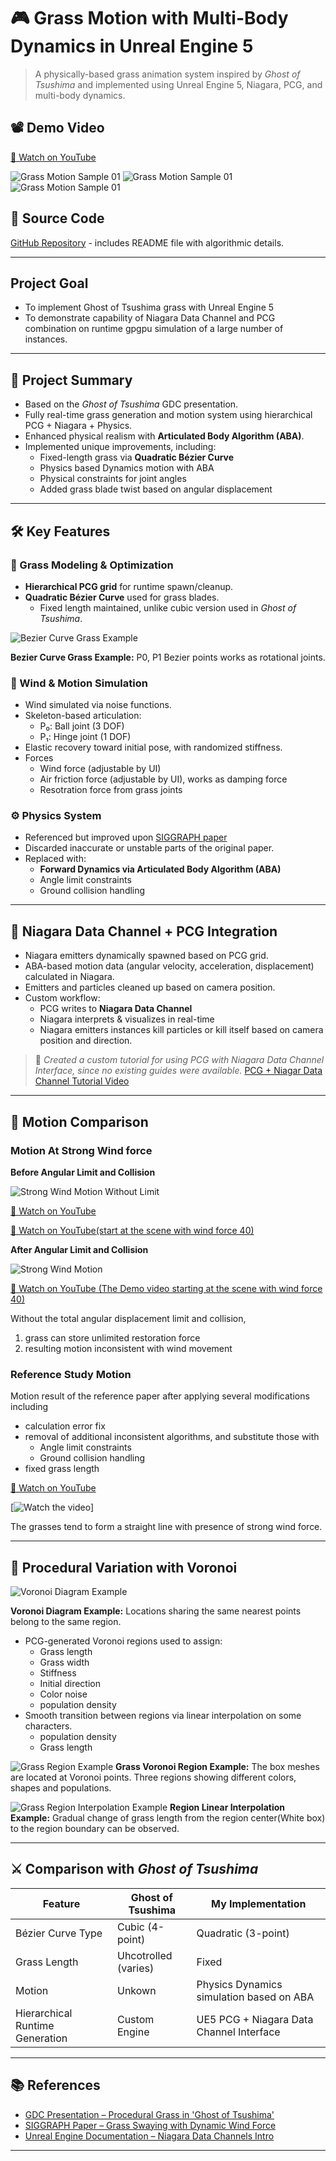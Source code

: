 # 🎮 Grass Motion with Multi-Body Dynamics in Unreal Engine 5

> A physically-based grass animation system inspired by *Ghost of Tsushima* and implemented using Unreal Engine 5, Niagara, PCG, and multi-body dynamics.

## 📽️ Demo Video
[🔗 Watch on YouTube](https://youtu.be/5h7HZT5iuCI?si=WpGUy6z84sb_mj0Y)

![Grass Motion Sample 01](./resources/sample_01.gif "Grass Motion Sample 01")
![Grass Motion Sample 01](./resources/sample_02.gif "Grass Motion Sample 02")
![Grass Motion Sample 01](./resources/sample_03.gif "Grass Motion Sample 03")

## 🔗 Source Code
[GitHub Repository](https://github.com/donguklim/Ghost-of-Tsushima-Grass-plus-Rotational-Dynamics) - includes README file with algorithmic details.


---
## Project Goal
- To implement Ghost of Tsushima grass with Unreal Engine 5
- To demonstrate capability of  Niagara Data Channel and PCG combination on 
runtime gpgpu simulation of a large number of instances.

---

## 🧠 Project Summary

- Based on the *Ghost of Tsushima* GDC presentation.
- Fully real-time grass generation and motion system using hierarchical PCG + Niagara + Physics.
- Enhanced physical realism with **Articulated Body Algorithm (ABA)**.
- Implemented unique improvements, including:
    - Fixed-length grass via **Quadratic Bézier Curve**
    - Physics based Dynamics motion with ABA
    - Physical constraints for joint angles
    - Added grass blade twist based on angular displacement

---

## 🛠️ Key Features

### 🌱 Grass Modeling & Optimization
- **Hierarchical PCG grid** for runtime spawn/cleanup.
- **Quadratic Bézier Curve** used for grass blades.
    - Fixed length maintained, unlike cubic version used in *Ghost of Tsushima*.

![Bezier Curve Grass Example](./resources/bezier_curve_example.jpg "Bezier Curve Grass Example")

**Bezier Curve Grass Example:** P0, P1 Bezier points works as rotational joints.

### 💨 Wind & Motion Simulation
- Wind simulated via noise functions.
- Skeleton-based articulation:
    - P₀: Ball joint (3 DOF)
    - P₁: Hinge joint (1 DOF)
- Elastic recovery toward initial pose, with randomized stiffness.
- Forces
  - Wind force (adjustable by UI)
  - Air friction force (adjustable by UI), works as damping force
  - Resotration force from grass joints

### ⚙️ Physics System
- Referenced but improved upon [SIGGRAPH paper](https://dl.acm.org/doi/10.1145/2856400.2876008)
- Discarded inaccurate or unstable parts of the original paper.
- Replaced with:
    - **Forward Dynamics via Articulated Body Algorithm (ABA)**
    - Angle limit constraints
    - Ground collision handling

---

## 🔌 Niagara Data Channel + PCG Integration

- Niagara emitters dynamically spawned based on PCG grid.
- ABA-based motion data (angular velocity, acceleration, displacement) calculated in Niagara.
- Emitters and particles cleaned up based on camera position.
- Custom workflow:
    - PCG writes to **Niagara Data Channel**
    - Niagara interprets & visualizes in real-time
    - Niagara emitters instances kill particles or kill itself based on camera position and direction.

> 📘 *Created a custom tutorial for using PCG with Niagara Data Channel Interface, since no existing guides were available.*
[PCG + Niagar Data Channel Tutorial Video](https://youtu.be/C1LmzQKNnzI)


---
## 🦾 Motion Comparison
### Motion At Strong Wind force

**Before Angular Limit and Collision**

![Strong Wind Motion Without Limit](./resources/no_limit.gif "Strong Wind Motion Without Limit")

[🔗 Watch on YouTube](https://youtu.be/sHjHLRHukEs)

[🔗 Watch on YouTube(start at the scene with wind force 40)](https://youtu.be/sHjHLRHukEs?si=raVWfqdE0HeZyLcM&t=68)


**After Angular Limit and Collision**

![Strong Wind Motion](./resources/after_limit.gif "Strong Wind Motion")

[🔗 Watch on YouTube (The Demo video starting at the scene with wind force 40)](https://youtu.be/5h7HZT5iuCI?si=dYmNk5WoUefEqJj9&t=36)

Without the total angular displacement limit and collision,
1. grass can store unlimited restoration force 
2. resulting motion inconsistent with wind movement


### Reference Study Motion

Motion result of the reference paper after applying several modifications including
- calculation error fix
- removal of additional inconsistent algorithms, and substitute those with
  - Angle limit constraints
  - Ground collision handling
- fixed grass length

[🔗 Watch on YouTube](https://youtu.be/qu_WTiCiIrc)

[![Watch the video](https://img.youtube.com/vi/qu_WTiCiIrc/hqdefault.jpg)]

The grasses tend to form a straight line with presence of strong wind force.

---

## 🧪 Procedural Variation with Voronoi
![Voronoi Diagram Example](./resources/voronoi_example.jpg "An example of Voronoi Diagram")

**Voronoi Diagram Example:** Locations sharing the same nearest points belong to the same region.

- PCG-generated Voronoi regions used to assign:
    - Grass length
    - Grass width
    - Stiffness
    - Initial direction
    - Color noise
    - population density
- Smooth transition between regions via linear interpolation on some characters.
  - population density
  - Grass length

![Grass Region Example](./resources/grass_voronoi_regions.jpg "Grass Region Example")
**Grass Voronoi Region Example:** The box meshes are located at Voronoi points. Three regions showing different colors, shapes and populations.

![Grass Region Interpolation Example](./resources/voronoi_region_linear_intp.jpg "Grass Region Interpolation Example")
**Region Linear Interpolation Example:** Gradual change of grass length from the region center(White box) to the region boundary can be observed.

---

## ⚔️ Comparison with *Ghost of Tsushima*

| Feature                         | Ghost of Tsushima    | My Implementation                         |
|---------------------------------|----------------------|-------------------------------------------|
| Bézier Curve Type               | Cubic (4-point)      | Quadratic (3-point)                       |
| Grass Length                    | Uhcotrolled (varies) | Fixed                                     |
| Motion                          | Unkown               | Physics Dynamics simulation based on  ABA |
| Hierarchical Runtime Generation | Custom Engine        | UE5 PCG + Niagara Data Channel Interface  |

---

## 📚 References

- [GDC Presentation – Procedural Grass in 'Ghost of Tsushima'](https://youtu.be/Ibe1JBF5i5Y?si=EbGqmGS29uNdBPUn)
- [SIGGRAPH Paper – Grass Swaying with Dynamic Wind Force](https://link.springer.com/article/10.1007/s00371-016-1263-7)
- [Unreal Engine Documentation – Niagara Data Channels Intro](https://dev.epicgames.com/community/learning/tutorials/RJbm/unreal-engine-niagara-data-channels-intro)

---


